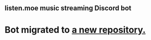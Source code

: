 ## listen.moe music streaming Discord bot

# Bot migrated to [a new repository.](https://github.com/WeebDev/Listen.moe-Discord)
